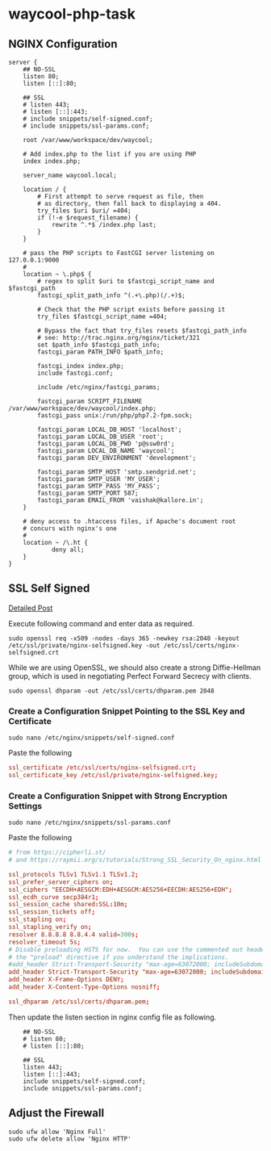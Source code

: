 # waycool-php-task

## NGINX Configuration

```
server {
    ## NO-SSL
    listen 80;
    listen [::]:80;

    ## SSL
    # listen 443;
    # listen [::]:443;
    # include snippets/self-signed.conf;
    # include snippets/ssl-params.conf;

    root /var/www/workspace/dev/waycool;

    # Add index.php to the list if you are using PHP
    index index.php;

    server_name waycool.local;

    location / {
        # First attempt to serve request as file, then
        # as directory, then fall back to displaying a 404.
        try_files $uri $uri/ =404;
        if (!-e $request_filename) {
            rewrite ^.*$ /index.php last;
        }
    }

    # pass the PHP scripts to FastCGI server listening on 127.0.0.1:9000
    #
    location ~ \.php$ {
        # regex to split $uri to $fastcgi_script_name and $fastcgi_path
        fastcgi_split_path_info ^(.+\.php)(/.+)$;

        # Check that the PHP script exists before passing it
        try_files $fastcgi_script_name =404;

        # Bypass the fact that try_files resets $fastcgi_path_info
        # see: http://trac.nginx.org/nginx/ticket/321
        set $path_info $fastcgi_path_info;
        fastcgi_param PATH_INFO $path_info;

        fastcgi_index index.php;
        include fastcgi.conf;

        include /etc/nginx/fastcgi_params;

        fastcgi_param SCRIPT_FILENAME /var/www/workspace/dev/waycool/index.php;
        fastcgi_pass unix:/run/php/php7.2-fpm.sock;

        fastcgi_param LOCAL_DB_HOST 'localhost';
        fastcgi_param LOCAL_DB_USER 'root';
        fastcgi_param LOCAL_DB_PWD 'p@ssw0rd';
        fastcgi_param LOCAL_DB_NAME 'waycool';
        fastcgi_param DEV_ENVIRONMENT 'development';

        fastcgi_param SMTP_HOST 'smtp.sendgrid.net';
        fastcgi_param SMTP_USER 'MY_USER';
        fastcgi_param SMTP_PASS 'MY_PASS';
        fastcgi_param SMTP_PORT 587;
        fastcgi_param EMAIL_FROM 'vaishak@kallore.in';
    }

    # deny access to .htaccess files, if Apache's document root
    # concurs with nginx's one
    #
    location ~ /\.ht {
            deny all;
    }
}
```

## SSL Self Signed

[Detailed Post](https://www.digitalocean.com/community/tutorials/how-to-create-a-self-signed-ssl-certificate-for-nginx-in-ubuntu-16-04)

Execute following command and enter data as required.

```
sudo openssl req -x509 -nodes -days 365 -newkey rsa:2048 -keyout /etc/ssl/private/nginx-selfsigned.key -out /etc/ssl/certs/nginx-selfsigned.crt
```

While we are using OpenSSL, we should also create a strong Diffie-Hellman group, which is used in negotiating Perfect Forward Secrecy with clients.

```
sudo openssl dhparam -out /etc/ssl/certs/dhparam.pem 2048
```

### Create a Configuration Snippet Pointing to the SSL Key and Certificate

```
sudo nano /etc/nginx/snippets/self-signed.conf
```

Paste the following

```/etc/nginx/snippets/self-signed.conf
ssl_certificate /etc/ssl/certs/nginx-selfsigned.crt;
ssl_certificate_key /etc/ssl/private/nginx-selfsigned.key;
```

### Create a Configuration Snippet with Strong Encryption Settings

```
sudo nano /etc/nginx/snippets/ssl-params.conf
```
Paste the following

```/etc/nginx/snippets/ssl-params.conf
# from https://cipherli.st/
# and https://raymii.org/s/tutorials/Strong_SSL_Security_On_nginx.html

ssl_protocols TLSv1 TLSv1.1 TLSv1.2;
ssl_prefer_server_ciphers on;
ssl_ciphers "EECDH+AESGCM:EDH+AESGCM:AES256+EECDH:AES256+EDH";
ssl_ecdh_curve secp384r1;
ssl_session_cache shared:SSL:10m;
ssl_session_tickets off;
ssl_stapling on;
ssl_stapling_verify on;
resolver 8.8.8.8 8.8.4.4 valid=300s;
resolver_timeout 5s;
# Disable preloading HSTS for now.  You can use the commented out header line that includes
# the "preload" directive if you understand the implications.
#add_header Strict-Transport-Security "max-age=63072000; includeSubdomains; preload";
add_header Strict-Transport-Security "max-age=63072000; includeSubdomains";
add_header X-Frame-Options DENY;
add_header X-Content-Type-Options nosniff;

ssl_dhparam /etc/ssl/certs/dhparam.pem;
```

Then update the listen section in nginx config file as following.

```
    ## NO-SSL
    # listen 80;
    # listen [::]:80;

    ## SSL
    listen 443;
    listen [::]:443;
    include snippets/self-signed.conf;
    include snippets/ssl-params.conf;
```

## Adjust the Firewall

```
sudo ufw allow 'Nginx Full'
sudo ufw delete allow 'Nginx HTTP'
```